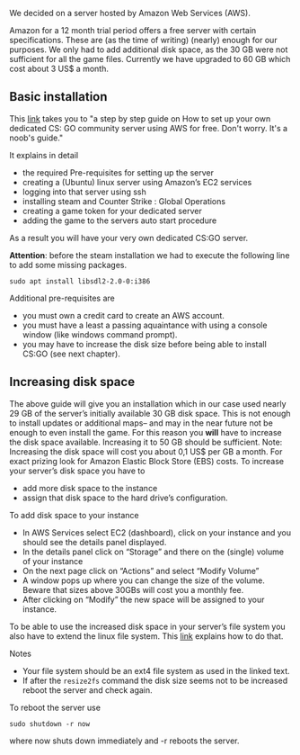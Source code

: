 We decided on a server hosted by Amazon Web Services (AWS).

Amazon for a 12 month trial period offers a free server with certain specifications. These are (as the time of writing) (nearly) enough for our purposes. We only had to add additional disk space, as the 30 GB were not sufficient for all the game files. Currently we have upgraded to 60 GB which cost about 3 US$ a month.

## Basic installation ##

This [link](https://www.reddit.com/r/GlobalOffensive/comments/hro0ct/setting_up_your_own_dedicated_cs_go_community/) takes you to "a step by step guide on How to set up your own dedicated CS: GO community server using AWS for free. Don't worry. It's a noob's guide." 

It explains in detail
* the required Pre-requisites for setting up the server 
* creating a (Ubuntu) linux server using Amazon’s EC2 services 
* logging into that server using ssh
* installing steam and Counter Strike : Global Operations
* creating a game token for your dedicated server
* adding the game to the servers auto start procedure

As a result you will have your very own dedicated CS:GO server. 

**Attention**: before the steam installation we had to execute the following line to add some missing packages.

    sudo apt install libsdl2-2.0-0:i386

Additional pre-requisites are
* you must own a credit card to create an AWS account.
* you must have a least a passing aquaintance with using a console window (like windows command prompt).
* you may have to increase the disk size before being able to install CS:GO (see next chapter).

## Increasing disk space ##
The above guide will give you an installation which in our case used nearly 29 GB of the server’s initially available 30 GB disk space. This is not enough to install updates or additional maps– and may in the near future not be enough to even install the game. For this reason you **will** have to increase the disk space available. Increasing it to 50 GB should be sufficient. 
Note: Increasing the disk space will cost you about 0,1 US$ per GB a month. For exact prizing look for Amazon Elastic Block Store (EBS) costs.
To increase your server’s disk space you have to 
* add more disk space to the instance
* assign that disk space to the hard drive’s configuration.

To add disk space to your instance

* In AWS Services select EC2 (dashboard), click on your instance and you should see the details panel displayed.
* In the details panel click on “Storage” and there on the (single) volume of your instance
* On the next page click on “Actions” and select “Modify Volume”
* A window pops up where you can change the size of the volume. Beware that sizes above 30GBs will cost you a monthly fee.
* After clicking on “Modify” the new space will be assigned to your instance.

To be able to use the increased disk space in your server’s file system you also have to extend the linux file system. This [link](https://aws.amazon.com/de/premiumsupport/knowledge-center/extend-linux-file-system/) explains how to do that.

Notes

* Your file system should be an ext4 file system as used in the linked text.
* If after the `resize2fs` command the disk size seems not to be increased reboot the server and check again.
  
To reboot the server use

	sudo shutdown -r now

where now shuts down immediately and -r reboots the server. 

